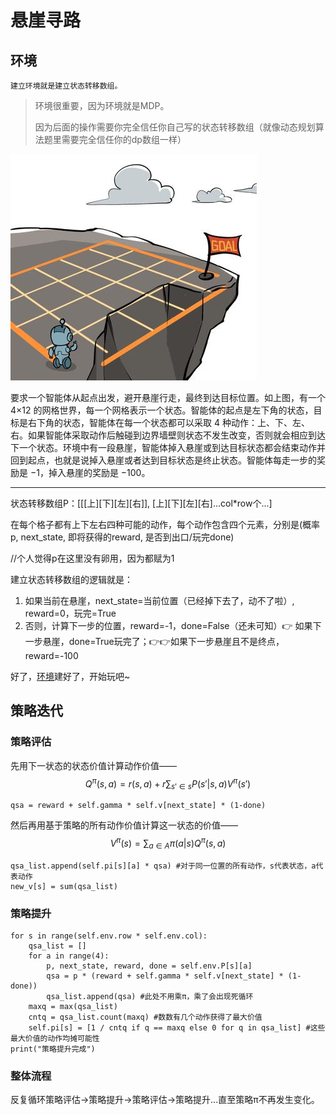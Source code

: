 # 悬崖寻路

## 环境

`建立环境就是建立状态转移数组。`

>环境很重要，因为环境就是MDP。
>
>因为后面的操作需要你完全信任你自己写的状态转移数组（就像动态规划算法题里需要完全信任你的dp数组一样）

![悬崖寻路](https://github.com/WAYSC/charming-RL/blob/main/images/%E6%82%AC%E5%B4%96%E5%AF%BB%E8%B7%AF.png)

要求一个智能体从起点出发，避开悬崖行走，最终到达目标位置。如上图，有一个 4×12 的网格世界，每一个网格表示一个状态。智能体的起点是左下角的状态，目标是右下角的状态，智能体在每一个状态都可以采取 4 种动作：上、下、左、右。如果智能体采取动作后触碰到边界墙壁则状态不发生改变，否则就会相应到达下一个状态。环境中有一段悬崖，智能体掉入悬崖或到达目标状态都会结束动作并回到起点，也就是说掉入悬崖或者达到目标状态是终止状态。智能体每走一步的奖励是 −1，掉入悬崖的奖励是 −100。

------

状态转移数组P：[[[上][下][左][右]], [上][下][左][右]...col*row个...]

在每个格子都有上下左右四种可能的动作，每个动作包含四个元素，分别是(概率p, next_state, 即将获得的reward, 是否到出口/玩完done)

//个人觉得p在这里没有卵用，因为都赋为1

建立状态转移数组的逻辑就是：

1. 如果当前在悬崖，next_state=当前位置（已经掉下去了，动不了啦）, reward=0，玩完=True
2. 否则，计算下一步的位置，reward=-1，done=False（还未可知）👉 如果下一步悬崖，done=True玩完了；👉👉如果下一步悬崖且不是终点，reward=-100

好了，[环境](https://github.com/WAYSC/charming-RL/blob/main/Code/Hands-on%20Reinforcement%20Learning/cliff-walking/env.py)建好了，开始玩吧~

## 策略迭代
### 策略评估
先用下一状态的状态价值计算动作价值——
$$Q^π(s, a)=r(s, a)+r\sum_{s' \in s}P(s'|s, a)V^π(s')$$

```
qsa = reward + self.gamma * self.v[next_state] * (1-done)
```

然后再用基于策略的所有动作价值计算这一状态的价值——
$$V^π(s)=\sum_{a\in A} π(a|s)Q^π(s, a)$$
```
qsa_list.append(self.pi[s][a] * qsa) #对于同一位置的所有动作，s代表状态，a代表动作
new_v[s] = sum(qsa_list)
```
### 策略提升
```
for s in range(self.env.row * self.env.col):
    qsa_list = []
    for a in range(4):
        p, next_state, reward, done = self.env.P[s][a]
        qsa = p * (reward + self.gamma * self.v[next_state] * (1-done))
        qsa_list.append(qsa) #此处不用乘π，乘了会出现死循环
    maxq = max(qsa_list)
    cntq = qsa_list.count(maxq) #数数有几个动作获得了最大价值
    self.pi[s] = [1 / cntq if q == maxq else 0 for q in qsa_list] #这些最大价值的动作均摊可能性
print("策略提升完成")
```

### 整体流程
反复循环策略评估->策略提升->策略评估->策略提升...直至策略π不再发生变化。
